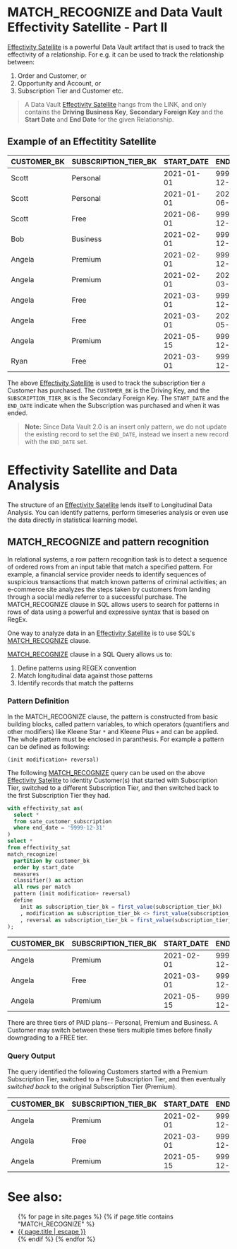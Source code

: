 # MATCH_RECOGNIZE and Data Vault Effectivity Satellite - Part II
[Effectivity Satellite](data-vault-effectivity-satellite.md) is a powerful Data Vault artifact that is used to track the effectivity of a relationship. For e.g. it can be used to track the relationship between:
1. Order and Customer, or 
2. Opportunity and Account, or 
3. Subscription Tier and Customer etc. 

> A Data Vault [Effectivity Satellite](data-vault-effectivity-satellite.md) hangs from the LINK, and only contains the **Driving Business Key**, **Secondary Foreign Key** and the **Start Date** and **End Date** for the given Relationship.


## Example of an Effectitity Satellite

| CUSTOMER_BK | SUBSCRIPTION_TIER_BK | START_DATE | END_DATE   |
|-------------|----------------------|------------|------------|
| Scott       | Personal             | 2021-01-01 | 9999-12-31 |
| Scott       | Personal             | 2021-01-01 | 2021-06-01 |
| Scott       | Free                 | 2021-06-01 | 9999-12-31 |
| Bob         | Business             | 2021-02-01 | 9999-12-31 |
| Angela      | Premium              | 2021-02-01 | 9999-12-31 |
| Angela      | Premium              | 2021-02-01 | 2021-03-01 |
| Angela      | Free                 | 2021-03-01 | 9999-12-31 |
| Angela      | Free                 | 2021-03-01 | 2021-05-15 |
| Angela      | Premium              | 2021-05-15 | 9999-12-31 |
| Ryan        | Free                 | 2021-03-01 | 9999-12-31 |

The above [Effectivity Satellite](data-vault-effectivity-satellite.md) is used to track the subscription tier a Customer has purchased. The `CUSTOMER_BK` is the Driving Key, and the `SUBSCRIPTION_TIER_BK` is the Secondary Foreign Key. The `START_DATE` and the `END_DATE` indicate when the Subscription was purchased and when it was ended. 

> **Note:** Since Data Vault 2.0 is an insert only pattern, we do not update the existing record to set the `END_DATE`, instead we insert a new record with the `END_DATE` set.

# Effectivity Satellite and Data Analysis
The structure of an [Effectivity Satellite](data-vault-effectivity-satellite.md) lends itself to Longitudinal Data Analysis. You can identify patterns, perform timeseries analysis or even use the data directly in statistical learning model. 

## MATCH_RECOGNIZE and pattern recognition

In relational systems, a row pattern recognition task is to detect a sequence of ordered rows from an input table that match a specified pattern. For example, a financial service provider needs to identify sequences of suspicious transactions that match known patterns of criminal activities; an e-commerce site analyzes the steps taken by customers from landing through a social media referrer to a successful purchase. The MATCH_RECOGNIZE clause in SQL allows users to search for patterns in rows of data using a powerful and expressive syntax that is based on RegEx.

One way to analyze data in an [Effectivity Satellite](data-vault-effectivity-satellite.md) is to use SQL's [MATCH_RECOGNIZE](applied-overview-of-MATCH_RECOGNIZE-clause.md) clause.

[MATCH_RECOGNIZE](applied-overview-of-MATCH_RECOGNIZE-clause.md) clause in a SQL Query allows us to:
1. Define patterns using REGEX convention
2. Match longitudinal data against those patterns
3. Identify records that match the patterns

### Pattern Definition

In the MATCH_RECOGNIZE clause, the pattern is constructed from basic building blocks, called pattern variables, to which operators (quantifiers and other modifiers) like Kleene Star `*` and Kleene Plus `+`  and  can be applied. The whole pattern must be enclosed in paranthesis. For example a pattern can be defined as following:
```
(init modification+ reversal)
```


The following [MATCH_RECOGNIZE](applied-overview-of-MATCH_RECOGNIZE-clause.md) query can be used on the above [Effectivity Satellite](data-vault-effectivity-satellite.md) to identity Customer(s) that started with Subscription Tier, switched to a different Subscription Tier, and then switched back to the first Subscription Tier they had.

```sql
with effectivity_sat as(
  select * 
  from sate_customer_subscription 
  where end_date = '9999-12-31'
) 
select * 
from effectivity_sat
match_recognize(
  partition by customer_bk
  order by start_date
  measures
  classifier() as action
  all rows per match  
  pattern (init modification+ reversal)
  define 
    init as subscription_tier_bk = first_value(subscription_tier_bk)
    , modification as subscription_tier_bk <> first_value(subscription_tier_bk)
    , reversal as subscription_tier_bk = first_value(subscription_tier_bk)
);
```

| CUSTOMER_BK | SUBSCRIPTION_TIER_BK | START_DATE | END_DATE   | ACTION       |
|-------------|----------------------|------------|------------|--------------|
| Angela      | Premium              | 2021-02-01 | 9999-12-31 | INIT         |
| Angela      | Free                 | 2021-03-01 | 9999-12-31 | MODIFICATION |
| Angela      | Premium              | 2021-05-15 | 9999-12-31 | REVERSAL     |


There are three tiers of PAID plans-- Personal, Premium and Business. A Customer may switch between these tiers multiple times before finally downgrading to a FREE tier.


### Query Output

The query identified the following Customers started with a Premium Subscription Tier, switched to a Free Subscription Tier, and then eventually _switched back_ to the original Subscription Tier (Premium).

| CUSTOMER_BK | SUBSCRIPTION_TIER_BK | START_DATE | END_DATE   | ACTION       |
|-------------|----------------------|------------|------------|--------------|
| Angela      | Premium              | 2021-02-01 | 9999-12-31 | INIT         |
| Angela      | Free                 | 2021-03-01 | 9999-12-31 | MODIFICATION |
| Angela      | Premium              | 2021-05-15 | 9999-12-31 | REVERSAL     |


# See also:
<ul id="recent-articles">
{% for page in site.pages %}
    {% if page.title contains "MATCH_RECOGNIZE" %}
    <li>
    <a href="{{ page.url | relative_url }}">{{ page.title | escape }}</a>
    </li>
    {% endif %}
{% endfor %}
</ul>
